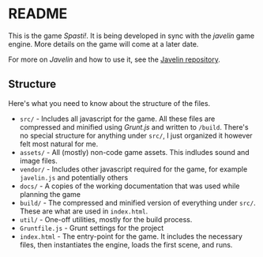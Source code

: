 # README #

This is the game *Spasti!*. It is being developed in sync with the *javelin* game engine.  More details on the game will come at 
a later date.

For more on *Javelin* and how to use it, see the [Javelin repository](#TODO).

## Structure ##

Here's what you need to know about the structure of the files.

* `src/` - Includes all javascript for the game.  All these files are compressed and minified using *Grunt.js* and written to `/build`.  There's no special structure for anything under `src/`, I just organized it however felt most natural for me.
* `assets/` - All (mostly) non-code game assets.  This indludes sound and image files.
* `vendor/` - Includes other javascript required for the game, for example `javelin.js` and potentially others
* `docs/` - A copies of the working documentation that was used while planning the game
* `build/` - The compressed and minified version of everything under `src/`.  These are what are used in `index.html`.
* `util/` - One-off utilities, mostly for the build process.
* `Gruntfile.js` - Grunt settings for the project
* `index.html` - The entry-point for the game.  It includes the necessary files, then instantiates the engine, loads the first scene, and runs.
